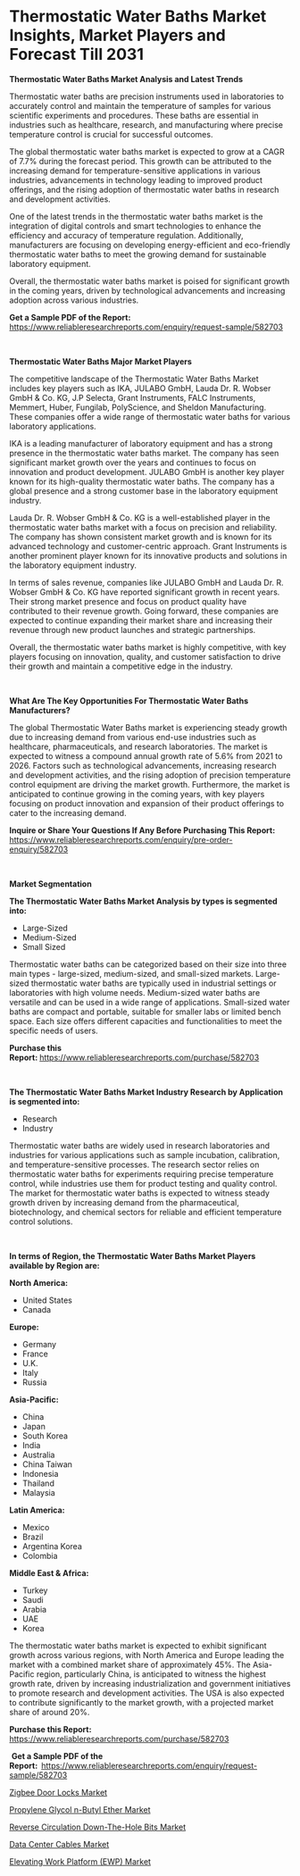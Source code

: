 <p><h1>Thermostatic Water Baths Market Insights, Market Players and Forecast Till 2031</h1></p><p><strong>Thermostatic Water Baths Market Analysis and Latest Trends</strong></p>
<p><p>Thermostatic water baths are precision instruments used in laboratories to accurately control and maintain the temperature of samples for various scientific experiments and procedures. These baths are essential in industries such as healthcare, research, and manufacturing where precise temperature control is crucial for successful outcomes.</p><p>The global thermostatic water baths market is expected to grow at a CAGR of 7.7% during the forecast period. This growth can be attributed to the increasing demand for temperature-sensitive applications in various industries, advancements in technology leading to improved product offerings, and the rising adoption of thermostatic water baths in research and development activities.</p><p>One of the latest trends in the thermostatic water baths market is the integration of digital controls and smart technologies to enhance the efficiency and accuracy of temperature regulation. Additionally, manufacturers are focusing on developing energy-efficient and eco-friendly thermostatic water baths to meet the growing demand for sustainable laboratory equipment.</p><p>Overall, the thermostatic water baths market is poised for significant growth in the coming years, driven by technological advancements and increasing adoption across various industries.</p></p>
<p><strong>Get a Sample PDF of the Report:&nbsp;</strong> <a href="https://www.reliableresearchreports.com/enquiry/request-sample/582703">https://www.reliableresearchreports.com/enquiry/request-sample/582703</a></p>
<p>&nbsp;</p>
<p><strong>Thermostatic Water Baths Major Market Players</strong></p>
<p><p>The competitive landscape of the Thermostatic Water Baths Market includes key players such as IKA, JULABO GmbH, Lauda Dr. R. Wobser GmbH & Co. KG, J.P Selecta, Grant Instruments, FALC Instruments, Memmert, Huber, Fungilab, PolyScience, and Sheldon Manufacturing. These companies offer a wide range of thermostatic water baths for various laboratory applications.</p><p>IKA is a leading manufacturer of laboratory equipment and has a strong presence in the thermostatic water baths market. The company has seen significant market growth over the years and continues to focus on innovation and product development. JULABO GmbH is another key player known for its high-quality thermostatic water baths. The company has a global presence and a strong customer base in the laboratory equipment industry.</p><p>Lauda Dr. R. Wobser GmbH & Co. KG is a well-established player in the thermostatic water baths market with a focus on precision and reliability. The company has shown consistent market growth and is known for its advanced technology and customer-centric approach. Grant Instruments is another prominent player known for its innovative products and solutions in the laboratory equipment industry.</p><p>In terms of sales revenue, companies like JULABO GmbH and Lauda Dr. R. Wobser GmbH & Co. KG have reported significant growth in recent years. Their strong market presence and focus on product quality have contributed to their revenue growth. Going forward, these companies are expected to continue expanding their market share and increasing their revenue through new product launches and strategic partnerships.</p><p>Overall, the thermostatic water baths market is highly competitive, with key players focusing on innovation, quality, and customer satisfaction to drive their growth and maintain a competitive edge in the industry.</p></p>
<p>&nbsp;</p>
<p><strong>What Are The Key Opportunities For Thermostatic Water Baths Manufacturers?</strong></p>
<p><p>The global Thermostatic Water Baths market is experiencing steady growth due to increasing demand from various end-use industries such as healthcare, pharmaceuticals, and research laboratories. The market is expected to witness a compound annual growth rate of 5.6% from 2021 to 2026. Factors such as technological advancements, increasing research and development activities, and the rising adoption of precision temperature control equipment are driving the market growth. Furthermore, the market is anticipated to continue growing in the coming years, with key players focusing on product innovation and expansion of their product offerings to cater to the increasing demand.</p></p>
<p><strong>Inquire or Share Your Questions If Any Before Purchasing This Report:</strong> <a href="https://www.reliableresearchreports.com/enquiry/pre-order-enquiry/582703">https://www.reliableresearchreports.com/enquiry/pre-order-enquiry/582703</a></p>
<p>&nbsp;</p>
<p><strong>Market Segmentation</strong></p>
<p><strong>The Thermostatic Water Baths Market Analysis by types is segmented into:</strong></p>
<p><ul><li>Large-Sized</li><li>Medium-Sized</li><li>Small Sized</li></ul></p>
<p><p>Thermostatic water baths can be categorized based on their size into three main types - large-sized, medium-sized, and small-sized markets. Large-sized thermostatic water baths are typically used in industrial settings or laboratories with high volume needs. Medium-sized water baths are versatile and can be used in a wide range of applications. Small-sized water baths are compact and portable, suitable for smaller labs or limited bench space. Each size offers different capacities and functionalities to meet the specific needs of users.</p></p>
<p><strong>Purchase this Report:&nbsp;</strong><a href="https://www.reliableresearchreports.com/purchase/582703">https://www.reliableresearchreports.com/purchase/582703</a></p>
<p>&nbsp;</p>
<p><strong>The Thermostatic Water Baths Market Industry Research by Application is segmented into:</strong></p>
<p><ul><li>Research</li><li>Industry</li></ul></p>
<p><p>Thermostatic water baths are widely used in research laboratories and industries for various applications such as sample incubation, calibration, and temperature-sensitive processes. The research sector relies on thermostatic water baths for experiments requiring precise temperature control, while industries use them for product testing and quality control. The market for thermostatic water baths is expected to witness steady growth driven by increasing demand from the pharmaceutical, biotechnology, and chemical sectors for reliable and efficient temperature control solutions.</p></p>
<p>&nbsp;</p>
<p><strong>In terms of Region, the Thermostatic Water Baths Market Players available by Region are:</strong></p>
<p>
    <p> <strong> North America: </strong>
        <ul>
            <li>United States</li>
            <li>Canada</li>
        </ul>
        </p> 
    <p> <strong> Europe: </strong>
        <ul>
            <li>Germany</li>
            <li>France</li>
            <li>U.K.</li>
            <li>Italy</li>
            <li>Russia</li>
        </ul>
        </p> 
    <p> <strong> Asia-Pacific: </strong>
        <ul>
            <li>China</li>
            <li>Japan</li>
            <li>South Korea</li>
            <li>India</li>
            <li>Australia</li>
            <li>China Taiwan</li>
            <li>Indonesia</li>
            <li>Thailand</li>
            <li>Malaysia</li>
        </ul>
        </p> 
    <p> <strong> Latin America: </strong>
        <ul>
            <li>Mexico</li>
            <li>Brazil</li>
            <li>Argentina Korea</li>
            <li>Colombia</li>
        </ul>
        </p> 
    <p> <strong> Middle East & Africa: </strong>
        <ul>
            <li>Turkey</li>
            <li>Saudi</li>
            <li>Arabia</li>
            <li>UAE</li>
            <li>Korea</li>
        </ul>
    </p>
    </p>
<p><p>The thermostatic water baths market is expected to exhibit significant growth across various regions, with North America and Europe leading the market with a combined market share of approximately 45%. The Asia-Pacific region, particularly China, is anticipated to witness the highest growth rate, driven by increasing industrialization and government initiatives to promote research and development activities. The USA is also expected to contribute significantly to the market growth, with a projected market share of around 20%.</p></p>
<p><strong>Purchase this Report: </strong><a href="https://www.reliableresearchreports.com/purchase/582703">https://www.reliableresearchreports.com/purchase/582703</a></p>
<p>&nbsp;<strong>Get a Sample PDF of the Report:&nbsp;&nbsp;</strong><a href="https://www.reliableresearchreports.com/enquiry/request-sample/582703">https://www.reliableresearchreports.com/enquiry/request-sample/582703</a></p>
<p><strong></strong></p>
<p><p><a href="https://issuu.com/reportprime-2/docs/zigbee-door-locks-market-size-2030.pptx">Zigbee Door Locks Market</a></p><p><a href="https://github.com/RoccoManning/Market-Research-Report-List-3/blob/main/propylene-glycol-n-butyl-ether-market.md">Propylene Glycol n-Butyl Ether Market</a></p><p><a href="https://github.com/edytherolanlouisejk1miz0wig/Market-Research-Report-List-1/blob/main/reverse-circulation-down-the-hole-bits-market.md">Reverse Circulation Down-The-Hole Bits Market</a></p><p><a href="https://github.com/gulaimolin/Market-Research-Report-List-3/blob/main/data-center-cables-market.md">Data Center Cables Market</a></p><p><a href="https://issuu.com/reportprime-2/docs/elevating-work-platform-ewp-market-size-2030.pptx">Elevating Work Platform (EWP) Market</a></p></p>